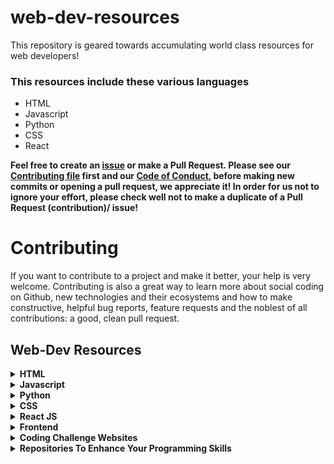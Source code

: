 # web-dev-resources

This repository is geared towards accumulating world class resources for web developers!

### This resources include these various languages

- HTML
- Javascript
- Python
- CSS
- React 

**Feel free to create an [issue](https://github.com/chryz-hub/web-dev-resources/issues) or make a Pull Request. Please see our [Contributing file](https://github.com/chryz-hub/web-dev-resources/blob/master/CONTRIBUTING.md)
first and our [Code of Conduct](https://github.com/chryz-hub/web-dev-resources/blob/master/CODE_OF_CONDUCT.md), before making new commits or opening a pull request, we appreciate it!
In order for us not to ignore your effort, please check well not to make a duplicate of a Pull Request (contribution)/ issue!**

# Contributing

If you want to contribute to a project and make it better, your help is very welcome. Contributing is also a great way to learn more about social coding on Github, new technologies and their ecosystems and how to make constructive, helpful bug reports, feature requests and the noblest of all contributions: a good, clean pull request.

## Web-Dev Resources

<details>
<summary>
<strong> HTML</strong>
</summary>
You can create segments for html blogs, documentations, repositories, books and the rest by adding contents.
<details>
<br />
<summary>
.html website
</summary>
<ul>
    <li><a href="https://html5doctor.com"> HTML5 Doctor</a></li>
    <li><a href="https://www.w3resource.com/html/HTML-tutorials.php">HTML Tutorials</a></li>
    <li><a href="https://www.w3resource.com/html5/introduction.php">HTML5 Tutorials</a></li>
    <li><a href="https://progate.com/courses/html">Progate</a></li>
    <li><a href="https://html5rocks.com"> HTML5 Rocks</a></li>
       <li><a href="https://www.afterhoursprogramming.com/tutorial/html/">After Hours Programming</a></li>
    <li><a href="https://htmlreference.io"> HTML5 Reference</a></li>
     <li><a href="https://www.geeksforgeeks.org/html-tutorials/?ref=lbp">GeeksforGeeks</a></li>
</ul>
</details>

<details>
<summary>
.html courses/videos
</summary>
<ul>
    <li><a href="https://www.udemy.com/course/web-development-learn-by-doing-html5-css3-from-scratch-introductory/?LSNPUBID=JVFxdTr9V80&ranEAID=JVFxdTr9V80&ranMID=39197&ranSiteID=JVFxdTr9V80-wJX42730UtT4Yv9feNvCuQ&utm_medium=udemyads&utm_source=aff-campaign">Web Development By Doing: HTML / CSS From Scratch</a></li>
    <li><a href="https://www.udemy.com/course/how-i-landed-a-web-development-job-earned-5k-freelancing/?LSNPUBID=JVFxdTr9V80&ranEAID=JVFxdTr9V80&ranMID=39197&ranSiteID=JVFxdTr9V80-_DOkslmcJoCEChR4iCx5bw&utm_medium=udemyads&utm_source=aff-campaign">Learn HTML & CSS: How To Start Your Web Development Career</a></li>
    <li><a href="https://www.udemy.com/course/master-the-basics-of-html5-css3-beginner-web-development/?LSNPUBID=JVFxdTr9V80&ranEAID=JVFxdTr9V80&ranMID=39197&ranSiteID=JVFxdTr9V80-XOO.vj_kLoFIKkCA_..iPg&utm_medium=udemyads&utm_source=aff-campaign">Master the Basics of HTML5 & CSS3: Beginner Web Development</a></li>
</ul>
</details>

</details>


<details>
<summary>
<strong> Javascript</strong>
</summary>
You can create segments for javascript blogs, documentations, repositories,
books and the rest by adding contents.

<details>
<summary>
.js website
</summary>
   <ul>
      <li><a href="https://javascript.info">Javascript.info </a></li>
      <li><a href="https://www.vanillajavascriptprojects.com/">Javacript Projects</a></li>
      <li><a href="https://progate.com/courses/es6">Progate</a></li>
      <li><a href="https://www.codecademy.com/catalog/language/javascript">codecademy</a></li>
      <li><a href="https://developer.mozilla.org">Mozilla Developers Network</a></li>
      <li><a href="https://eloquentjavascript.net">Eloquent Javascript</a></li>
      <li><a href="https://www.edx.org/learn/javascript">Edx</a></li>
      <li><a href="https://Javascript30.com"> Javascript30</a></li>
      <li><a href="https://www.w3resource.com/javascript/javascript.php">Javascript Tutorials</a></li>
      <li><a href="https://1loc.dev/"> Javascript Utilities</a></li>
      <li><a href="https://www.programiz.com/javascript">Programiz</a></li>
      <li><a href="https://www.afterhoursprogramming.com/tutorial/javascript/">After Hours Programming</a></li>
      <li><a href="https://www.geeksforgeeks.org/javascript-tutorial/?ref=ghm">GeeksforGeeks</a></li>
   </ul>
</details>

<details>
<summary>
.js courses/videos 
</summary>
   <ul>
     <li><a href="https://www.freecodecamp.org/learn/javascript-algorithms-and-data-structures/">JavaScript Algorithms and Data Structures</a></li>
     <li><a href="https://www.freecodecamp.org/learn/data-visualization/">Data Visualization</a></li>
     <li><a href="https://www.udemy.com/courses/search/?price=price-free&q=free+javascript+courses&sort=relevance&src=ukw">Free Javascript Courses</a></li>
  </ul>
</details>

<details>
<summary>
.js repositories
</summary>
  <ul>
    <li><a href="https://github.com/Asabeneh/30-Days-Of-JavaScript">30 Days Of JavaScript</a></li>
    <li><a href="https://github.com/elsewhencode/project-guidelines">Project Guidelines</a></li>
    <li><a href="https://github.com/GalvanizeOpenSource/Learn-To-Code-JavaScript">Learn To Code JavaScript</a></li>
    <li><a href="https://github.com/Asabeneh/JavaScript-for-Everyone">JavaScript For Everyone</a></li>
    <li><a href="https://github.com/ryanmcdermott/clean-code-javascript">Clean Code JavaScript</a></li>
    <li><a href="https://github.com/Asabeneh/Functional-Programming-in-JavaScript">Functional Programming in JavaScript</a></li>
    <li><a href="https://github.com/leonardomso/33-js-concepts">33 Concepts Every JavaScript Developer Should Know</a></li>
    <li><a href="https://github.com/30-seconds/30-seconds-of-code">30 seconds of code</a></li>
    <li><a href="https://github.com/john-smilga/javascript-basic-projects">Javascript Basic Projects</a></li>
    <li><a href="https://github.com/wesbos/beginner-javascript">Beginner JavaScript</a></li>
    <li><a href="https://github.com/ironhack-labs/lab-javascript-vikings">LAB | JS Vikings</a></li>
    <li><a href="https://github.com/goldbergyoni/javascript-testing-best-practices">Javascript Testing Best Practices</a></li>
    <li><a href="https://github.com/lydiahallie/javascript-questions">Javascript Questions</a></li>
    <li><a href="https://github.com/trekhleb/javascript-algorithms">JavaScript Algorithms and Data Structures</a></li>
    <li><a href="https://github.com/getify/You-Dont-Know-JS">You Don't Know JS Yet</a></li>
    <li><a href="https://github.com/GitbookIO/javascript">Learn JavaScript</a></li>
    <li><a href="https://github.com/kennymkchan/interview-questions-in-javascript">Interview Algorithm Questions in Javascript() {...}</a></li>
    <li><a href="https://github.com/micromata/awesome-javascript-learning">Awesome JavaScript Learning</a></li>
    <li><a href="https://github.com/javascript-society/javascript-path">JavaScript Path</a></li>
    <li><a href="https://github.com/sudheerj/javascript-interview-questions">JavaScript Interview Questions & Answers</a></li>
    <li><a href="https://github.com/humanwhocodes/computer-science-in-javascript">Computer Science in JavaScript</a></li>
    <li><a href="https://github.com/mgechev/javascript-algorithms">javascript-algorithms</a></li>
    <li><a href="https://github.com/workshopper/javascripting">JAVASCRIPTING</a></li>
    <li><a href="https://github.com/loiane/javascript-datastructures-algorithms">Learning JavaScript Data Structures and Algorithms</a></li>
    <li><a href="https://github.com/TheOdinProject/javascript-exercises">Javascript Exercises</a></li>
    <li><a href="https://github.com/sorrycc/awesome-javascript">Awesome JavaScript </a></li>
    <li><a href="https://github.com/coodict/javascript-in-one-pic">JavaScript in one pic</a></li>
    <li><a href="https://github.com/lydiahallie/javascript-questions">Learn JavaScript</a></li>
    <li><a href="https://github.com/airbnb/javascript">Airbnb JavaScript Style Guide() {</a></li>
     <li><a href="https://github.com/TheAlgorithms/Javascript">The Algorithms - Javascript</a></li>
  </ul>
</details>
</details>

<details>
<summary>
<strong> Python</strong>
</summary>
You can create segments for python blogs, documentations, repositories,
books and the rest by adding contents.

<details>
<summary>
.py website
</summary>
    <ul>
     <li><a href="https://pythonbasics.org">Python Basics</a></li>
    <li><a href="https://www.w3resource.com/python/python-tutorial.php">Python Tutorials</a></li>
     <li><a href="https://intellipaat.com/blog/tutorial/python-tutorial/">intelliPaat</a></li>
     <li><a href="http://www.alan-g.me.uk/l2p/index.htm">Learning To Program</a></li>
     <li><a href="https://www.afterhoursprogramming.com/tutorial/python/">After Hours Programming</a></li>
     <li><a href="https://pymbook.readthedocs.io/en/latest/index.html#welcome-to-python-for-you-and-me">Python for you and me</a></li>
     <li><a href="https://learnpython.org">Learn Python</a></li>
     <li><a href="https://py4e.com">Py4e</a></li>
     <li><a href="https://thepythonguru.com/">ThePythonGuru</a></li>
     <li><a href="https://www.python-course.eu/python3_course.php">Python Course</a></li>
     <li><a href="https://stephensugden.com/crash_into_python/">Crash into Python</a></li>
     <li><a href="http://pythontutor.com/">Pyton Tutor</a></li>
     <li><a href="https://diveintopython3.net/">Dive Into Python 3</a></li>
     <li><a href="https://pythonprogramming.net">Python Programming</a></li>
     <li><a href="https://docs.python.org/3/tutorial/index.html">Python Official Documentation</a></li>
     <li><a href="https://automatetheboringstuff.com">Automate the Boring Stuff with Python</a></li>
     <li><a href="https://www.tutorialspoint.com/python/index.htm">w3schools</a></li>
     <li><a href="https://www.codecademy.com/catalog/language/python">codecademy</a></li>
     <li><a href="https://www.kaggle.com/learn/python">Kaggle</a></li>
     <li><a href="https://www.w3schools.com/python/">TutorialsPoint</a></li>
     <li><a href="https://www.programiz.com/python-programming">Programiz</a></li>
     <li><a href="https://realpython.com">Real Python</a></li>
     <li><a href="https://www.sololearn.com/learning/1073">Sololearn</a></li>
     <li><a href="https://developers.google.com/edu/python">Google's Python Class</a></li>
     <li><a href="https://www.fullstackpython.com/">Full Stack Python</a></li>
     <li><a href="https://learnxinyminutes.com/docs/python/">Learn X In Y Minutes</a></li>
     <li><a href="https://progate.com/languages/python">Progate</a></li>
     <li><a href="https://www.pythonforbeginners.com/">PythonForBeginners</a></li>
     <li><a href="https://www.edx.org/learn/python">Edx</a></li>
     <li><a href="https://wwhttps://www.geeksforgeeks.org/python-programming-language/">GeeksforGeeks</a></li>
     <li><a href="https://www.pythoncheatsheet.org/">Python Cheatsheet</a></li>
    <li><a href="https://docs.python-guide.org/">The Hitchhiker’s Guide to Python</a></li>
  </ul>
</details>

<details>
<summary>
.py courses/videos 
</summary>
   <ul>
     <li><a href="https://www.udemy.com/course/free-python/?LSNPUBID=JVFxdTr9V80&ranEAID=JVFxdTr9V80&ranMID=39197&ranSiteID=JVFxdTr9V80-n9wcejNnSiOzMzOge8KRYg&utm_medium=udemyads&utm_source=aff-campaign">Python for Absolute Beginners!</a></li>
     <li><a href="https://www.udemy.com/course/complete-python-bootcamp/?ranMID=39197&ranEAID=jU79Zysihs4&ranSiteID=jU79Zysihs4-_AdSId0p3CHnD.c78AXWJQ&utm_source=aff-campaign&utm_medium=udemyads&LSNPUBID=jU79Zysihs4">2021 Complete Python Bootcamp From Zero to Hero in Python</a></li>
     <li><a href="https://www.edx.org/course/introduction-to-computer-science-and-programming-using-python-2">Introduction To Computer Science And Programming Using Python</a></li>
     <li><a href="https://www.youtube.com/watch?v=JJmcL1N2KQs">Python Crash Course by Traversy Media</a></li>
     <li><a href="https://www.udemy.com/course/introduction-to-programming-with-python-beginners-course/?LSNPUBID=JVFxdTr9V80&ranEAID=JVFxdTr9V80&ranMID=39197&ranSiteID=JVFxdTr9V80-l7B_PxBM3rarGy2a37ZOIQ&utm_medium=udemyads&utm_source=aff-campaign">Introduction To Programming with Python</a></li>
     <li><a href="https://www.udemy.com/course/an-introduction-to-python-programming/?LSNPUBID=JVFxdTr9V80&ranEAID=JVFxdTr9V80&ranMID=39197&ranSiteID=JVFxdTr9V80-nGbPJ1nSdDePVzFs3c.OWA&utm_medium=udemyads&utm_source=aff-campaign">An Introduction to Python Programming</a></li>
     <li><a href="https://www.udemy.com/course/python-3-for-total-beginners/?LSNPUBID=JVFxdTr9V80&ranEAID=JVFxdTr9V80&ranMID=39197&ranSiteID=JVFxdTr9V80-8o.GeO9j_xbjvsLSjKml6A&utm_medium=udemyads&utm_source=aff-campaign">Learn Python 3.6 for Total Beginners</a></li>
     <li><a href="https://www.udemy.com/courses/search/?price=price-free&q=free+python+courses&sort=relevance&src=ukw">Free Python Courses</a></li>
     <li><a href="https://www.udemy.com/course/try-django-v1-11-python-web-development/?LSNPUBID=JVFxdTr9V80&ranEAID=JVFxdTr9V80&ranMID=39197&ranSiteID=JVFxdTr9V80-KU104N._QL8WSDddp4avHA&utm_medium=udemyads&utm_source=aff-campaign">Try Django 1.11 // Python Web Development</a></li>
     <li><a href="https://www.freecodecamp.org/learn/scientific-computing-with-python/">Scientific Computing with Python</a></li>
     <li><a href="https://www.freecodecamp.org/learn/data-analysis-with-python/">Data Analysis with Python</a></li>
     <li><a href="https://www.udemy.com/course/100-days-of-code/">100 Days of Code - The Complete Python Pro Bootcamp for 2021</a></li>
     <li><a href="https://www.udemy.com/course/python-the-complete-python-developer-course/">Learn Python Programming Masterclass</a></li>
     <li><a href="https://www.youtube.com/watch?v=vQqisFjAnsE&list=PLpMTHmi814W0nSToTOC0Q18kREOjcJspW">Python Tutorial Based on the Official Documentation</a></li>
     <li><a href="https://www.freecodecamp.org/learn/machine-learning-with-python/">Machine Learning with Python</a></li>
  </ul>
</details>

<details>
<summary>
.py podcasts 
</summary>
   <ul>
     <li><a href="https://djangochat.com/">Django Chat</a></li>
     <li><a href="https://podcastinit.com/">Podcast.\_\_init__</a></li>
     <li><a href="https://pythonbytes.fm">Python Bytes</a></li>
     <li><a href="https://runninginproduction.com/">Running in Production</a></li>
     <li><a href="Talk Python To Me">https://talkpython.fm/</a></li>
     <li><a href="https://realpython.com/podcasts/rpp/">The Real Python Podcast</a></li>
     <li><a href="https://testandcode.com/">Test and Code</a></li>
  </ul>
</details>

<details>
<summary>
.py blogs 
</summary>
   <ul>
     <li><a href="https://dev.to/aatmaj/launching-the-learning-python-course-5f31">Learning Python course</a></li>
  </ul>
</details>

<details>
<summary>
.py books
</summary>
   <ul>
     <li><a href="https://greenteapress.com/wp/think-python-2e/">Think Python</a></li>
     <li><a href="https://www.pdfdrive.com/learning-python-powerful-object-oriented-programming-e169780738.html">Learning Python: powerful object-oriented programming</a></li>
     <li><a href="https://www.pdfdrive.com/introduction-to-machine-learning-with-python-e58337749.html">Introduction to Machine Learning with Python</a></li>
     <li><a href="https://python.swaroopch.com/">A Byte of Python</a></li>
     <li><a href="https://greenteapress.com/wp/learning-with-python/">Learning with Python: How to Think Like a Computer Scientist</a></li>
     <li><a href="https://www.pdfdrive.com/python-cookbook-recipes-for-mastering-python-3-e187326224.html">Python Cookbook: Recipes for Mastering Python 3</a></li>
     <li><a href="https://www.academia.edu/44608760/GLOBAL_EDITION_FOURTH_EDITION_Starting_Out_with_Python">Starting Out With Python</a></li>
     <li><a href="https://learnpythonthehardway.org/book/">Learn Python The Hard Way</a></li>
     <li><a href="https://inventwithpython.com/invent4thed/">Invent Your Own Computer Games with Python</a></li>
     <li><a href="https://www.pdfdrive.com/python-crash-course-a-hands-on-project-based-introduction-to-programming-e190067998.html">Python Crash Course: A Hands-On, Project-Based Introduction to Programming</a></li>
     <li><a href="https://www.oreilly.com/library/view/fluent-python/9781491946237/)">Fluent Python</a></li>
  </ul>
</details>

<details>
<summary>
.py newsletters
</summary>
  <ul>
     <li><a href="http://pycoders.com/">Pycoder's Weekly</a></li>
     <li><a href="https://realpython.com/python-tricks/">Python Tricks</a></li>
     <li><a href="http://www.pythonweekly.com/">Python Weekly</a></li>
  </ul>
</details>

<details>
<summary>
.py repositories
</summary>
  <ul>
    <li><a href="https://github.com/realpython/python-guide">Hitchhiker's Guide to Python</a></li>
    <li><a href="https://github.com/vinta/awesome-python">Awesome Python</a></li>
    <li><a href="https://github.com/rasbt/python_reference">Python Reference</a></li>
    <li><a href="https://github.com/quobit/awesome-python-in-education">awesome-python-in-education</a></li>
    <li><a href="https://github.com/huangsam/ultimate-python">Ultimate Python study guide</a></li>
    <li><a href="https://github.com/30-seconds/30-seconds-of-python">30 seconds of python</a></li>
    <li><a href="https://github.com/GalvanizeOpenSource/python-resources">python-resources</a></li>
    <li><a href="https://github.com/GalvanizeOpenSource/100-ds-problems">100 Data Science   Programming Problems</a></li>
    <li><a href="https://github.com/Asabeneh/Python">Python</a></li>
    <li><a href="https://github.com/towardsai/tutorials">100 Plus Python Coding Problems With Solutions</a></li>
    <li><a href="https://github.com/ProgrammingHero1/100-plus-python-coding-problems-with-solutions">Python</a></li>
     <li><a href="https://github.com/amboulouma/python-ultimate-tutorial">Python Ultimate Tutorial</a></li>
    <li><a href="https://github.com/AsciiKay/Beginners-Python-Examples">Beginners-Python-Programs</a></li>
    <li><a href="https://github.com/Akuli/python-tutorial">Python programming tutorial for beginners</a></li>
    <li><a href="https://github.com/louisfb01/start-machine-learning-in-2020">Start Machine Learning</a></li>
    <li><a href="https://github.com/jerry-git/learn-python3">learn-python3</a></li>
    <li><a href="https://github.com/nairuzabulhul/.CodeBits">CodeBits</a></li>
    <li><a href="https://github.com/gautam1858/python-awesome">python-awesome</a></li>
    <li><a href="https://github.com/talkpython/100daysofcode-with-python-course">100 DaysOfCode with Python</a></li>
    <li><a href="https://github.com/Asabeneh/30-Days-Of-Python">30 Days Of Python</a></li>
    <li> <a href ="https://github.com/ForrestKnight/open-source-cs-python">The Python Open Source Computer Science Degree</a></li>
    <li><a href="https://github.com/pamoroso/free-python-books">Free Python Books</a></li>
    <li><a href="https://github.com/xxg1413/python">FlyPython</a></li>
    <li><a href="https://github.com/darkprinx/break-the-ice-with-python">Break The Ice With Python</a></li>
    <li><a href="https://github.com/Junnplus/awesome-python-books">Awesome Python Books</a></li>
    <li><a href="https://github.com/trekhleb/learn-python">learn-python</a></li>
    <li><a href="https://github.com/joaoventura/full-speed-python">full-speed-python</a></li>
    <li><a href="https://github.com/TheAlgorithms/Python">The Algorithms - Python</a></li>
  </ul>
</details>
</details>

<details>
<summary>
<strong> CSS</strong>
</summary>
You can create segments for css blogs, documentations, repositories,
books and the rest by adding contents.

<details>
<summary>
.css website
</summary>
    <ul>
        <li><a href="https://css-tricks.com">CSS tricks </a></li>
        <li><a href="https://cssreference.io"> CSS Reference</a></li>
    <li><a href="https://www.w3resource.com/css/CSS-tutorials.php">CSS Tutorials</a></li>
       <li><a href="https://www.afterhoursprogramming.com/tutorial/css/">After Hours Programming</a></li>
        <li><a href="https://cssportal.com">CSS Portal</a></li>
        <li><a href="https://enjoycss.com">Enjoy CSS</a></li>
        <li><a href="https://cssdeck.com">CSS Deck</a></li>
        <li><a href="https://webcode.tools/css-generator">Web Tools</a></li>
        <li><a href="https://csstriggers.com">CSS Triggers</a></li>
        <li><a href="https://www.geeksforgeeks.org/css-tutorials/?ref=lbp">GeeksforGeeks</a></li>
        <li><a href="https://cubic-bezier.com">Cubic Bezier</a></li>
    </ul>
</details>
    
<details>
<summary>
.css games
</summary>
    <ul>
        <li><a href="https://cssbattle.dev">CSS Battle</a></li>
        <li><a href="https://flukeout.github.io/"> CSS Diner</a></li>
        <li><a href="https://gridcritters.com">Grid Critters</a></li>
        <li><a href="https://cssgridgraden.com">Grid Garden</a></li>
        <li><a href="https://codepip.com">Codepip</a></li>
        <li><a href="https://flexboxdefense.com">Flexbox Defense</a></li>
        <li><a href="https://mastery.games/flexboxzombies/">Flexbox Zombies</a></li>
        <li><a href="https://flexboxfroggy.com">Flexbox Froggy</a></li>
    </ul>
</details>

<details>
<summary>
.css repositories
</summary>
  <ul>
    <li><a href="https://github.com/airbnb/javascript/tree/master/react">Airbnb React/JSX Style Guide</a></li>
    <li><a href="https://github.com/30-seconds/30-seconds-of-css">30 seconds of css</a></li>
    <li><a href="https://github.com/troxler/awesome-css-frameworks">Awesome CSS Frameworks</a></li>
    <li><a href="https://github.com/you-dont-need/You-Dont-Need-JavaScript">You Don't Need JavaScript</a></li>
  </ul>
</details>
</details>

<details>
<summary>
<strong>React JS</strong>
</summary>
You can create segments for react blogs, documentations, repositories,
books and the rest by adding contents.

<details>
<summary>
.js(react) website
</summary>
    <ul>
      <li><a href="https://reactjs.org/docs/getting-started.html">React Docs</a></li>
      <li><a href="https://www.devintro.com/p/free-ultimate-react-resources-zero">Free ultimate React resources. Zero to Hero in React</a></li>
      <li><a href="https://progate.com/courses/react">Progate</a></li>
     <li><a href="https://www.geeksforgeeks.org/reactjs-tutorials/?ref=lbp">GeeksforGeeks</a></li>
      <li><a href="https://reactforbeginners.com/">React For Beginners</a></li>
   </ul>
</details>

<details>
<summary>
.js(react) repositories
</summary>
    <ul>
      <li><a href="https://github.com/Asabeneh/30-Days-Of-React">30 Days Of React</a></li>
      <li><a href="https://github.com/enaqx/awesome-react">Awesome React</a></li>
      <li><a href="https://github.com/necolas/react-native-web">React Native for Web</a></li>
      <li><a href="https://github.com/kriasoft/react-starter-kit">React Starter Kit</a></li>
      <li><a href="https://github.com/reactjs">React Community</a></li>
      <li><a href="https://github.com/jondot/awesome-react-native">Awesome React Native</a></li>
      <li><a href="https://github.com/sudheerj/reactjs-interview-questions">React Interview Questions & Answers</a></li>
      <li><a href="https://github.com/30-seconds/30-seconds-of-react">30 seconds of react</a></li>
      <li><a href="https://github.com/brillout/awesome-react-components">Absolutely Awesome React Components & Libraries</a></li>
      <li><a href="https://github.com/Asabeneh/React-For-Everyone">React For Everyone</a></li>
      <li><a href="https://github.com/wesbos/React-For-Beginners-Starter-Files">React For Beginners</a></li>
   </ul>
</details>
</details>

<details>
<summary>
<strong>Frontend</strong>
</summary>
You can create segments for frontend development blogs, documentations, repositories, books and the rest by adding contents.

<details>
<summary>
frontend website
</summary>
    <ul>
      <li><a href="https://www.frontendmentor.io/">Frontend Mentor | Front-end coding challenges using a real-life workflow</a></li>
      <li><a href="https://thatjsdude.com/interview/">Front end Interview Questions</a></li>
      <li><a href="https://dev.to/macmacky/70-javascript-interview-questions-5gfi">70 JavaScript Interview Questions</a></li>
   </ul>
</details>

<details>
<summary>
frontend courses
</summary>
    <ul>
      <li><a href="https://www.udemy.com/course/foundations-of-front-end-development/?LSNPUBID=JVFxdTr9V80&ranEAID=JVFxdTr9V80&ranMID=39197&ranSiteID=JVFxdTr9V80-mf814mAIGx6aIlDbmfeu8Q&utm_medium=udemyads&utm_source=aff-campaign">Foundations of Front-End Web Development</a></li>
      <li><a href="https://www.freecodecamp.org/learn/responsive-web-design/">Responsive Web Design</a></li>
      <li><a href="https://www.freecodecamp.org/learn/front-end-libraries/">Front End Development Libraries</a></li>
   </ul>
</details>

<details>
<summary>
frontend repositories
</summary>
    <ul>
      <li><a href="https://github.com/thedaviddias/Front-End-Checklist">Front End Checklist</a></li>
      <li><a href="https://github.com/khan4019/front-end-Interview-Questions">Front end Interview Questions</a></li>
      <li><a href="https://github.com/yangshun/front-end-interview-handbook">Front End Interview   Handbook</a></li>
      <li><a href="https://github.com/MarkoDenic/web-development-resources">Awesome Web Development Resources</a></li>
    <li><a href="https://github.com/markodenic/awesome-html-css-js-tips">Awesome HTML/CSS/JS Tips</a></li>
   </ul>
</details>
</details>

<details>
<summary>
<strong>Coding Challenge Websites</strong>
</summary>
  <ul>
    <li><a href="https://www.topcoder.com/challenges/?pageIndex=1">TopCoder</a></li>
    <li><a href="https://www.coderbyte.com/">Coderbyte </a></li>
    <li><a href="https://projecteuler.net/">ProjectEuler </a></li>
    <li><a href="https://www.hackerrank.com/dashboard">HackerRank </a></li>
    <li><a href="https://www.codechef.com/">CodeChef </a></li>
    <li><a href="https://exercism.io/">exercism </a></li>
    <li><a href="https://www.codewars.com/">Codewars </a></li>
    <li><a href="https://leetcode.com/">LeetCode </a></li>
    <li><a href="https://www.spoj.com/">SPOJ</a></li>
    <li><a href="https://www.codingame.com/">CodinGame</a></li>
    <li><a href="http://www.hackerearth.com/">HackerEarth</a></li>
    <li><a href="https://www.reddit.com/r/dailyprogrammer">DailyProgrammer</a></li>
    <li><a href="https://codility.com/programmers/">Codility</a></li>
    <li><a href="http://www.codeeval.com/">CodeEval </a></li>
    <li><a href="http://rosalind.info/problems/locations/">Rosalind</a></li>
    <li><a href="http://fightcodegame.com/">FightCode</a></li>
    <li><a href="http://codeforces.com/">Codeforces</a></li>
    <li><a href="https://www.kaggle.com/">Kaggle</a></li>
    <li><a href="https://geektastic.com/">geektastic</a></li>
    <li><a href="http://www.programmr.com/">Programmr</a></li>
    <li><a href="https://codegym.cc/">CodeGym</a></li>
    <li><a href="https://codepen.io/challenges">CodePen</a></li>
    <li><a href="https://practice.geeksforgeeks.org/">GeeksForGeeks</a></li>
    <li><a href="https://www.urionlinejudge.com.br/judge/en/login">URI Online Judge</a></li>
    <li><a href="https://challenges.reply.com/tamtamy/home.action">Reply Challenges</a></li>
    <li><a href="https://codingcompetitions.withgoogle.com/kickstart">Kick Start</a></li>
    <li><a href="https://codingcompetitions.withgoogle.com/codejam">Code Jam</a></li>
    <li><a href="https://codingbat.com/">CodingBat</a></li>
    <li><a href="https://codesignal.com/">CodeSignal</a></li>
    <li><a href="https://edabit.com/">Edabit</a></li>
    <li><a href="http://www.pythonchallenge.com/">PythonChallenge</a></li>
    <li><a href="https://dare2compete.com/">Dare2Compete </a></li>
    <li><a href="https://judocoder.com/challenges/">JudoCoder </a></li>
  </ul>
</details>

<details>
<summary>
<strong>Repositories To Enhance Your Programming Skills</strong>
</summary>
  <ul>
    <li><a href="https://github.com/microsoft/Web-Dev-For-Beginners">Web Dev For Beginners</a></li>
    <li><a href="https://github.com/EbookFoundation/free-programming-books">Free Programming Books</a></li>
    <li><a href="https://github.com/MunGell/awesome-for-beginners">Awesome Beginner Friendly Projects</li>
    <li><a href="https://github.com/jwasham/coding-interview-university">Coding Interview University </a></li>
    <li><a href="https://github.com/gothinkster/realworld">Real World</a></li>
    <li><a href="https://github.com/Olshansk/interview">Interview</a></li>
    <li><a href="https://github.com/arialdomartini/Back-End-Developer-Interview-Questions">Back-End Developer Interview Questions</a></li>
    <li><a href="https://github.com/apptension/developer-handbook">Developer Handbook</a></li>
    <li><a href="https://github.com/30-seconds/30-seconds-of-interviews">30 seconds of interviews</a></li>
     <li><a href="https://github.com/TheAlgorithms/Algorithms-Explanation">Algorithms-Explanation</a></li>
    <li><a href="https://github.com/jasonbarry/github-actions-starter-pack">GitHub Actions Starter Pack</a></li>
    <li><a href="https://github.com/DopplerHQ/awesome-interview-questions">Awesome Interviews </a></li>
    <li><a href="https://github.com/public-apis/public-apis">Public APIs </a></li>
    <li><a href="https://github.com/viraptor/reverse-interview">Reverse interview</a></li>
    <li><a href="https://github.com/donnemartin/system-design-primer">The System Design Primer</a></li>
    <li><a href="https://github.com/ashleymcnamara/learn_to_code">learn to code </a></li>
    <li><a href="https://github.com/ripienaar/free-for-dev">Free For Dev</a></li>
    <li><a href="https://github.com/jayshah19949596/CodingInterviews">Coding Interviews</a></li>
    <li><a href="https://github.com/kamranahmedse/developer-roadmap">Developer Roadmap </a></li>
    <li><a href="https://github.com/sindresorhus/awesome">Awesome</a></li>
    <li><a href="https://github.com/open-guides/og-aws">OG AWS</a></li>
    <li><a href="https://github.com/goldbergyoni/nodebestpractices">Node Best Practices</a></li>
    <li><a href="https://github.com/yangshun/tech-interview-handbook">Tech Interview Handbook</a></li>
  </ul>
</details>
</details>

